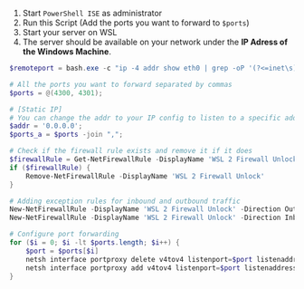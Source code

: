 1. Start `PowerShell ISE` as administrator
2. Run this Script (Add the ports you want to forward to `$ports`)
3. Start your server on WSL
4. The server should be available on your network under the **IP Adress of the Windows Machine**.

```powershell
$remoteport = bash.exe -c "ip -4 addr show eth0 | grep -oP '(?<=inet\s)\d+(\.\d+){3}'"

# All the ports you want to forward separated by commas
$ports = @(4300, 4301);

# [Static IP]
# You can change the addr to your IP config to listen to a specific address
$addr = '0.0.0.0';
$ports_a = $ports -join ",";

# Check if the firewall rule exists and remove it if it does
$firewallRule = Get-NetFirewallRule -DisplayName 'WSL 2 Firewall Unlock' -ErrorAction SilentlyContinue
if ($firewallRule) {
    Remove-NetFirewallRule -DisplayName 'WSL 2 Firewall Unlock'
}

# Adding exception rules for inbound and outbound traffic
New-NetFirewallRule -DisplayName 'WSL 2 Firewall Unlock' -Direction Outbound -LocalPort $ports_a -Action Allow -Protocol TCP
New-NetFirewallRule -DisplayName 'WSL 2 Firewall Unlock' -Direction Inbound -LocalPort $ports_a -Action Allow -Protocol TCP

# Configure port forwarding
for ($i = 0; $i -lt $ports.length; $i++) {
    $port = $ports[$i]
    netsh interface portproxy delete v4tov4 listenport=$port listenaddress=$addr
    netsh interface portproxy add v4tov4 listenport=$port listenaddress=$addr connectport=$port connectaddress=$remoteport
}
```
